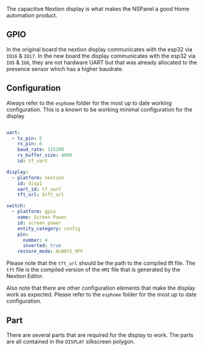 The capacitive Nextion display is what makes the NSPanel a good Home automation product.

## GPIO

In the original board the nextion display communicates with the esp32 via `IO16` & `IO17`. In the new board the display communicates with the esp32 via `IO5` & `IO6`, they are not hardware UART but that was already allocated to the presence sensor which has a higher baudrate.

## Configuration

Always refer to the `esphome` folder for the most up to date working configuration. This is a known to be working minimal configuration for the display

```yaml

uart:
  - tx_pin: 5
    rx_pin: 6
    baud_rate: 115200
    rx_buffer_size: 4096
    id: tf_uart

display:
  - platform: nextion
    id: disp1
    uart_id: tf_uart
    tft_url: $tft_url

switch:
  - platform: gpio
    name: Screen Power
    id: screen_power
    entity_category: config
    pin:
      number: 4
      inverted: true
    restore_mode: ALWAYS_OFF
```

Please note that the `tft_url` should be the path to the compiled tft file. The `tft` file is the compiled version of the `HMI` file that is generated by the Nextion Editor.

Also note that there are other configuration elements that make the display work as expected. Please refer to the `esphome` folder for the most up to date configuration.

## Part

There are several parts that are required for the display to work. The parts are all contained in the `DISPLAY` silkscreen polygon.

